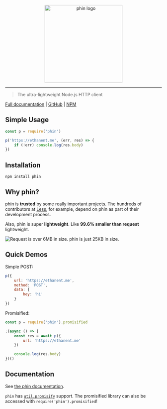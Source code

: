 <p align="center" style="text-align: center"><img src="https://raw.githubusercontent.com/ethanent/phin/master/media/phin-textIncluded.png" width="250" alt="phin logo"/></p>

---

> The ultra-lightweight Node.js HTTP client

[Full documentation](https://ethanent.github.io/phin/) | [GitHub](https://github.com/ethanent/phin) | [NPM](https://www.npmjs.com/package/phin)


## Simple Usage

```javascript
const p = require('phin')

p('https://ethanent.me', (err, res) => {
	if (!err) console.log(res.body)
})
```


## Installation

```
npm install phin
```


## Why phin?

phin is **trusted** by some really important projects. The hundreds of contributors at [Less](https://github.com/less/less.js), for example, depend on phin as part of their development process.

Also, phin is super **lightweight**. Like **99.6% smaller than request** lightweight.

<img src="https://pbs.twimg.com/media/DSLU_UcUEAI4bgc.jpg:large" alt="Request is over 6MB in size. phin is just 25KB in size."/>


## Quick Demos

Simple POST:

```javascript
p({
	url: 'https://ethanent.me',
	method: 'POST',
	data: {
		hey: 'hi'
	}
})
```

Promisified:

```javascript
const p = require('phin').promisified
```

```javascript
;(async () => {
	const res = await p({
		url: 'https://ethanent.me'
	})

	console.log(res.body)
})()
```


## Documentation

See [the phin documentation](https://ethanent.github.io/phin/).

`phin` has [`util.promisify`](https://nodejs.org/dist/latest-v8.x/docs/api/util.html#util_util_promisify_original) support. The promisified library can also be accessed with `require('phin').promisified`!